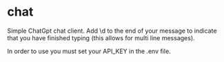 # chat

Simple ChatGpt chat client. Add \d to the end of your message to indicate that you have finished typing (this allows for multi line messages).

In order to use you must set your API_KEY in the .env file.
